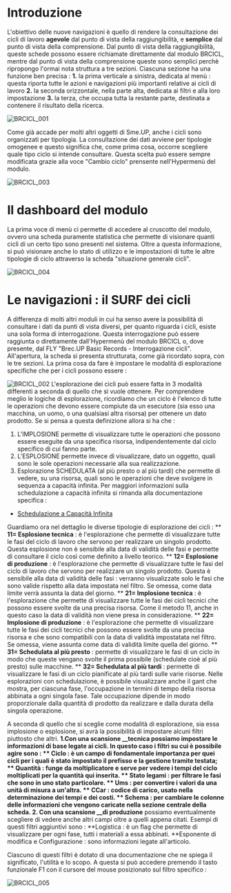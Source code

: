 # Introduzione

L'obiettivo delle nuove navigazioni è quello di rendere la consultazione dei cicli di lavoro __agevole__ dal punto di vista della raggiungibilità, e __semplice__ dal punto di vista della comprensione.
Dal punto di vista della raggiungibilità, queste schede possono essere richiamate direttamente dal modulo BRCICL, mentre dal punto di vista della comprensione queste sono semplici perchè ripropongo l'ormai nota struttura a tre sezioni.
Ciascuna sezione ha una funzione ben precisa : 
**1.** la prima verticale a sinistra, dedicata al menù :  questa riporta tutte le azioni e navigazioni più importanti relative ai cicli di lavoro
**2.** la seconda orizzontale, nella parte alta, dedicata ai filtri e alla loro impostazione
**3.** la terza, che occupa tutta la restante parte, destinata a contenere il risultato della ricerca.


![BRCICL_001](http://localhost:3000/immagini/MBDOC_OPE-BRCICL_01/BRCICL_001.png)

Come già accade per molti altri oggetti di Sme.UP, anche i cicli sono organizzati per tipologia.
La consultazione dei dati avviene per tipologie omogenee e questo significa che, come prima cosa, occorre scegliere quale tipo ciclo si intende consultare. Questa scelta può essere sempre modificata grazie alla voce "Cambio ciclo" prensente nell'Hypermenù del modulo.

![BRCICL_003](http://localhost:3000/immagini/MBDOC_OPE-BRCICL_01/BRCICL_003.png)

# Il dashboard del modulo

La prima voce di menù ci permette di accedere al cruscotto del modulo, ovvero una scheda puramente statistica che permette di visionare quanti cicli  di un certo tipo sono presenti nel sistema.
Oltre a questa informazione, si può visionare anche lo stato di utilizzo e le impostazioni di tutte le altre tipologie di ciclo attraverso la scheda "situazione generale cicli".

![BRCICL_004](http://localhost:3000/immagini/MBDOC_OPE-BRCICL_01/BRCICL_004.png)
# Le navigazioni :  il SURF dei cicli

A differenza di molti altri moduli in cui ha senso avere la possibilità di consultare i dati da punti di vista diversi, per quanto riguarda i cicli, esiste una sola forma di interrogazione.
Questa interrogazione può essere raggiunta o direttamente dall'Hypermenù del modulo BRCICL o, dove presente, dal FLY "Brec.UP Basic Records - Interrogazione cicli".
All'apertura, la scheda si presenta strutturata, come già ricordato sopra, con le tre sezioni.
La prima cosa da fare è impostare le modalità di esplorazione specifiche che per i cicli possono essere : 

![BRCICL_002](http://localhost:3000/immagini/MBDOC_OPE-BRCICL_01/BRCICL_002.png)
L'esplorazione dei cicli può essere fatta in 3 modalità differenti a seconda di quello che si vuole ottenere. Per comprendere meglio le logiche di esplorazione, ricordiamo che un ciclo è l'elenco di tutte le operazioni che devono essere compiute da un esecutore (sia esso una macchina, un uomo, o una qualsiasi altra risorsa) per ottenere un dato prodotto. Se si pensa a questa definizione allora si ha che : 
1. L'IMPLOSIONE permette di visualizzare tutte le operazioni che possono essere eseguite da una specifica risorsa, indipendentemente dal ciclo specifico di cui fanno parte.
2. L'ESPLOSIONE permette invece di visualizzare, dato un oggetto, quali sono le sole operazioni necessarie alla sua realizzazione.
3. Esplorazione SCHEDULATA (al più presto o al più tardi) che permette di vedere, su una risorsa, quali sono le operazioni che deve svolgere in sequenza a capacità infinita.
Per maggiori informazioni sulla schedulazione a capacità infinita si rimanda alla documentazione specifica : 
- [Schedulazione a Capacità Infinita](Sorgenti/DOC/TA/B£AMO/S5_001)

Guardiamo ora nel dettaglio le diverse tipologie di esplorazione dei cicli : 
\*\* __11= Esplosione tecnica__  :  è l'esplorazione che permette di visualizzare tutte le fasi del ciclo di lavoro che servono per realizzare un singolo prodotto. Questa esplosione non è sensibile alla data di validità delle fasi e permette di consultare il ciclo così come definito a livello teorico.
\*\* __12= Esplosione di produzione__ : è l'esplorazione che permette di visualizzare tutte le fasi del ciclo di lavoro che servono per realizzare un singolo prodotto. Questa è sensibile alla data di validità delle fasi :  verranno visualizzate solo le fasi che sono valide rispetto alla data impostata nel filtro. Se omessa, come data limite verrà assunta la data del giorno.
\*\* __21= Implosione tecnica__ :  è l'esplorazione che permette di visualizzare tutte le fasi dei cicli tecnici che possono essere svolte da una precisa risorsa. Come il metodo 11, anche in questo caso la data di validità non viene presa in considerazione.
\*\* __22= Implosione di produzione__ : è l'esplorazione che permette di visualizzare tutte le fasi dei cicli tecnici che possono essere svolte da una precisa risorsa e che sono compatibili con la data di validità impostatata nel filtro. Se omessa, viene assunta come data di validità limite quella del giorno.
\*\* __31= Schedulata al più presto__ :  permette di visualizzare le fasi di un ciclo in modo che queste vengano svolte il prima possibile (schedulate cioè al più presto) sulle macchine.
\*\* __32= Schedulata al più tardi__ :  permette di visualizzare le fasi di un ciclo pianificate al più tardi sulle varie risorse.
Nelle esplorazioni con schedulazione, è possibile visualizzare anche il gant che mostra, per ciascuna fase, l'occupazione in termini di tempo della risorsa abbinata a ogni singola fase. Tale occupazione dipende in modo proporzionale dalla quantità di prodotto da realizzare e dalla durata della singola operazione.

A seconda di quello che si sceglie come modalità di esplorazione, sia essa implosione o esplosione, si avrà la possibilità di impostare alcuni filtri piuttosto che altri.
**1.**Con una scansione __tecnica** possiamo impostare le informazioni di base legate ai cicli.
In questo caso i filtri su cui è possibile agire sono : 
\*\* Ciclo :  è un campo di fondamentale importanza per quei cicli per i quali è stato impostato il prefisso e la gestione tramite testata;
\*\* Quantità :  funge da moltiplicatore e serve per vedere i tempi del ciclo moltiplicati per la quantità qui inserita.
\*\* Stato legami :  per filtrare le fasi che sono in uno stato particolare.
\*\* Ums :  per convertire i valori da una unità di misura a un'altra.
\*\* CCar :  codice di carico, usato nella determinazione dei tempi e dei costi.
\*\* Schema :  per cambiare le colonne delle informazioni che vengono caricate nella sezione centrale della scheda.
**2.** Con una scansione __di produzione** possiamo eventualmente scegliere di vedere anche altri campi oltre a quelli appena citati.
Esempi di questi filtri aggiuntivi sono : 
\*\*Logistica :  è un flag che permette di visualizzare per ogni fase, tutti i materiali a essa abbinati.
\*\*Esponente di modifica e Configurazione :  sono informazioni legate all'articolo.

Ciascuno di questi filtri è dotato di una documentazione che ne spiega il significato, l'utilità e lo scopo. A questa si può accedere premendo il tasto funzionale F1 con il cursore del mouse posizionato sul filtro specifico : 

![BRCICL_005](http://localhost:3000/immagini/MBDOC_OPE-BRCICL_01/BRCICL_005.png)

